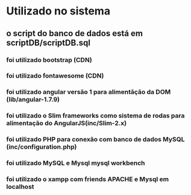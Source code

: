 # Utilizado no sistema

## o script do banco de dados está em scriptDB/scriptDB.sql 

### foi utilizado bootstrap (CDN)
### foi utilizado fontawesome (CDN)
### foi utilizado angular versão 1 para alimentãção da DOM (lib/angular-1.7.9)
### foi utilizado o Slim frameworks como sistema de rodas para alimentação do AngularJS(inc/Slim-2.x)
### foi utilizado PHP para conexão com banco de dados MySQL (inc/configuration.php)
### foi utilizado MySQL e Mysql mysql workbench
### foi utilizado o xampp com friends APACHE e Mysql em localhost